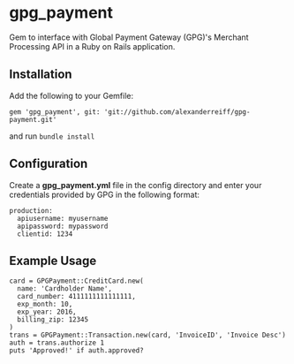 # gpg_payment

Gem to interface with Global Payment Gateway (GPG)'s Merchant Processing API in a Ruby on Rails application.

## Installation
Add the following to your Gemfile:
```
gem 'gpg_payment', git: 'git://github.com/alexanderreiff/gpg-payment.git'
```
and run `bundle install`

## Configuration
Create a **gpg_payment.yml** file in the config directory and enter your credentials provided by GPG in the following format:
```
production: 
  apiusername: myusername
  apipassword: mypassword
  clientid: 1234
```
## Example Usage
```
card = GPGPayment::CreditCard.new(
  name: 'Cardholder Name',
  card_number: 4111111111111111,
  exp_month: 10,
  exp_year: 2016,
  billing_zip: 12345
)
trans = GPGPayment::Transaction.new(card, 'InvoiceID', 'Invoice Desc')
auth = trans.authorize 1
puts 'Approved!' if auth.approved?
```